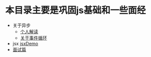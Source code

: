 # 本目录主要是巩固js基础和一些面经
- 关于异步
  - [个人解读](./async/async-base.md)
  - [关于事件循环](./async/async-loop.md)
- jsx
   [jsxDemo](./jsxDemo)
- [面试篇](./interview-case/README.md)